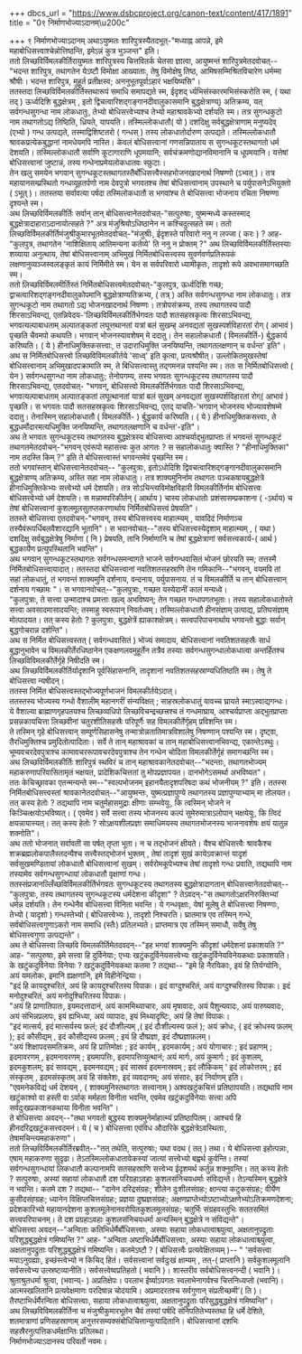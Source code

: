 +++
dbcs_url = "https://www.dsbcproject.org/canon-text/content/417/1891"
title = "0९ निर्माणभोज्याऽदानम्\u200c"

+++
९ निर्माणभोज्याऽदानम्‌
अथाऽयुष्मतः शारिपुत्रस्यैतदभूत्‌-"मध्याह्न आपन्ने, इमे महाबोधिसत्त्वाश्चेन्नोत्तिष्ठन्ति, इमेऽन्नं कुत्र भुञ्जन्त" इति।  
ततो लिच्छविर्विमलकीर्तिरायुष्मतः शारिपुत्रस्य चित्तवितर्क चेतसा ज्ञात्वा, आयुष्मन्तं शारिपुत्रमेतदवोचत्‌--"भदन्त शारिपुत्र, तथागतेन येऽष्टौ विमोक्षा आख्याताः, तेषु विमोक्षेषु तिष्ठ, आमिषसम्मिश्रितविचारेण धर्मम्मा श्रौषीः। भदन्त शारिपुत्र, मुहूर्त प्रतीक्षस्व; अननुभूतपूर्वाऽहारं भक्षयिष्यसि"।  
ततस्तदा लिच्छविर्विमलकीर्तिस्तथारूपं समाधि समापद्यते स्म, ईदृशद्‌ र्ध्यभिसंस्कारमभिसंस्करोति स्म, ( यथा तद्‌ ) ऊर्ध्वदिशि बुद्धक्षेत्रम्‌ , इतो द्विचत्वारिशद्‌गङ्गानदीवालुकासमानि बुद्धक्षेत्राण्य्‌) अतिक्रम्य, यत्‌ सर्वगन्धसुगन्धा नाम लोकधातुः, तेभ्यो बोधिसत्त्वेभ्यश्च तेभ्यो महाश्रावकेभ्यो दर्शयति स्म। तत्र सुगन्धकुटो नाम तथागतोऽद्य तिष्ठिति, ध्रियते, यापयति। तस्मिल्लोकधातौ( यो ) दशदिक्षु सर्वबुद्धक्षेत्राणाम्‌ मनुष्यदेव्‌ (एभ्यो ) गन्ध उत्पद्यते, तस्माद्विशिष्टतरो ( गन्धस्‌ ) तस्य लोकधातोर्दारुण उत्पद्यते। तस्मिल्लोकधातौ श्रावकप्रत्येकबुद्धानां नामधेयमपि नास्ति। केवलं बोधिसत्त्वानां गणसन्निपाताय स सुगन्धकूटस्तथागतो धर्म देशयति। तस्मिल्लोकधातौ सर्वाणि कूटागाराणि धूपमयानि; सर्वचंक्रमणोद्यानविमानानि च  धूपमयानि। यत्तेषां बोधिसत्त्वानां जुष्टान्नं, तस्य गन्धेनाप्रमेयलोकधातवः स्फ़ुटाः।  
तेन खलु समयेन भगवान्‌ सुगन्धकूटस्तथागतस्तैर्बोधिसत्त्वैस्सहभोजनखादनार्थ निषण्णो (ऽभ्वत्‌ )। तत्र महायानसम्प्रस्थितो गन्धव्यूहतर्पणो नाम देवपुत्रो भगवतश्च तेषां बोधिसत्त्वानाम्‌ उपस्थाने च पर्युपासनेऽभियुक्तो ( ऽभूत्‌ )। ततस्तया सर्वावत्या पर्षदा तस्मिलोकधातौ स भगवांश्च ते बोधिसत्त्वा भोजनाय रचिता निषण्णा दृश्यन्ते स्म।  
अथ लिच्छविर्विमलकीर्तिः सर्वान्‌ तान्‌ बोधिसत्त्वानेतदवोचत्‌-"सत्पुरुषाः, युष्मन्मध्ये कस्तस्माद्‌ बुद्धक्षेत्रादाहाराऽदानायोत्सहते ?" अत्र मंजुश्रियोऽधिष्ठानेन न कश्चिदुत्सहते स्म। ततो लिच्छविर्विमलकीर्तिमंजुश्रीकुमारभूतमेतदवोचत्‌-"मंजुश्रीः, ईदृशस्ते परिवारो ननु न लज्जा ( करः ) ? आह- "कुलपुत्र, तथागतेन 'नाशिक्षिताय्‌ आतिमन्यना कर्तव्ये' ति ननु न प्रोक्तम्‌ ?" 
अथ लिच्छविर्विमलकीर्तिस्तस्याः शय्याया अनुत्थाय,  तेषां बोधिसत्त्वानाम्‌ अभिमुखं निर्मितबोधिसत्त्वस्य सुवर्णवर्णप्रतिरूपकं लक्षणानुव्यञ्जस्वलङ्कृतं कायं निर्मिमीते स्म। येन स सर्वपरिवारो ध्यामीकृतः, तादृशो रूपे अवभासमागच्छति स्म।  
ततो लिच्छविर्विमलमीर्तिस्तं निर्मितबोधिसत्त्वमेतदवोचत्‌-"कुलपुत्र, ऊर्ध्वदिशि गच्छ; द्वाचत्वारिशद्‌गङ्गनदीवालुकोपमानि बुद्धक्षेत्राण्यतिक्रभ्य, ( तत्र्‌ ) अस्ति सर्वगन्धसुगन्धा नाम लोकधातुः। तत्र सुगन्धकूटो नाम तथागतो ऽद्य भोजनखादनार्थ निषण्णः। तत्रोपसंक्रम्य, तस्य तथागतस्य पादौ शिरसाऽभिवन्द्य, एतन्निवेदय-'लिच्छविर्विमलकीर्तिर्भगवतः पादौ शतसहस्रकृत्वः शिरसाऽभिवन्द्य, भगवत्यल्पाबाधताम्‌ अल्पातङ्कतां लघूत्तथानतां यत्रां बलं सुखम्ह् अनवद्यतां सुखस्पर्शविहारतां रोग्‌ ( आभावं ) पृच्छति चैवमपो कथयति। भगवान्‌ भोजनस्यावशेषम्‌ मे  ददातु। तेन सहालोकधातौ ( विमलकीर्ति-) र्बुद्धकार्य करिष्यति। ( ये ) हीनाधिमुक्तिकसत्त्वाः, त उदाराधिमुक्ति जनयिष्यन्ति, तथागतलक्षणान् च वर्धन्त' इति"।  
अथ स निर्मितबोधिसत्त्वो लिच्छविविमलकीर्तये 'साध्व्‌' इति कृत्वा, प्रत्यश्रौषीत्‌। उल्लोकितमुखस्तेषां बोधिसत्त्वानाम्‌ अभिमुखादपक्रामाति स्म, ते बिधिसत्त्वास्तु तद्गमनन्न पश्यन्ति स्म। ततः स निर्मितबोधिसत्त्वो ( येन ) सर्वगन्धसुगन्धा नाम लोकधातुः; तेनोपगम्य, तस्य भगवतः सुगन्धकूटस्य तथागतस्य पादौ शिरसाऽभिवन्द्य, एतदवोचत्‌-
"भगवन्‌, बोधिसत्त्वो विमलकीर्तिर्भगवतः पादौ शिरसाऽभिवन्द्य, भगवत्यल्पाबाधताम्‌ अल्पातङ्कतां लघूत्थानतां यात्रां बलं सुखम्‌ अनवद्यतां सुखस्पर्शविहारतां रोग्‌( आभावं ) पृच्छति। स भगवतः पादौ सतसहस्रकृत्वः शिरसाऽभिवन्द्य, एतद्‌ याचति-'भगवान्‌  भोजनस्य भोज्यावशेषम्मे ददातु। तेनास्मिन्‌ सहालोकधातौ ( विमलकीर्ति- ) र्बुद्धकार्य करिष्यति। ( ये ) हीनाधिमुक्तिकसत्त्वाः, ते बुद्धधर्मोदारमत्यधिमुक्ति जनयिष्यन्ति, तथागतलक्षणानि  च वर्धन्त'-इति"।  
अथ ते भगवतः सुगन्धकूटस्य तथागतस्य बुद्धक्षेत्रस्य बोधिसत्त्वा आश्चर्याद्‌भुतप्राप्ताः तं भगवन्तं सुगन्धकूटं तथागतमेतदवोचन्‌-"भगवन्‌ एवंरूपो महासत्त्वः कुत आगतः ? स सहालोकधातुः क्वास्ति ? "हीनाधिमुक्तिका" नाम तदस्ति किम्‌ ?" इति ते बोधिसत्त्वास्तं भगवन्तमेवं पृच्छन्ति स्म।  
ततो भगवांस्तान्‌ बोधिसत्त्वानेतदवोचत्‌--
"कुलपुत्राः, इतोऽधोदिशि द्विवचत्वारिशद्‌गङ्गानदीवालुकासमानि बुद्धक्षेत्राण्य्‌ अतिक्रम्य, अस्ति सहा नाम लोकधातुः। तत्र शाक्यमुनिर्नाम तथागतः  पञ्चकषायबुद्धक्षेत्रे हीनाधिमुक्तिकेभ्यः सत्त्वेभ्यो धर्म देशयति। तत्र सोऽचिन्त्यविमोक्षविहारी विमलकीर्तिर्नाम बोधिसत्त्वः बोधिसत्त्वेभ्यो धर्म देशयति। स मन्नामपरिकीर्तन्‌ ( आर्थाय ) चास्य लोकधातोः प्रशंसासम्प्रकाशना ( -ऽर्थाय) च तेषां बोधिसत्त्वानां कुशलमूलसुतप्तकरणार्थाय निर्मितबोधिसत्त्वं प्रेषयति"।  
ततस्ते बोधिसत्त्वा एतदवोचन्‌-"भगवन्‌, तस्य बोधिसत्त्वस्य माहात्म्यम्‌ , यावदिदं निर्माणञ्च तस्यैवंरूपर्धिबलवैशारद्यानि भूतानि"। स भवानवोचत्‌--"तस्य बोधिसत्त्वस्येदृशाम्‌ माहात्म्यम्‌ , ( यथा ) दशदिक्षु सर्वबुद्धक्षेत्रेषु निर्माणा ( नि ) प्रेषयति, तानि निर्माणानि च तेषां बुद्धक्षेत्राणां सर्वसत्त्वकार्य-( आर्थ ) बुद्धकार्येण प्रत्युपस्थितानि भवन्ति"।  
अथ भगवान्‌ सुगन्धकूटस्तथागतः सर्वगन्धसमन्वागते भाजने सर्वगन्धवासितं भोजनं छोरयति स्म; तत्तस्मै निर्मितबोधिसत्त्वायादात्‌। ततस्तदा बोधिसत्त्वानां नवतिशतसहस्राणि तेन गमिकानि--"भगवन्‌, वयमपि तां सहां लोकधातुं, तं भगवन्तं शाक्यमुनि दर्शनाय, वन्दनाय, पर्युपासनाय. तं च विमलकीर्ति च तान्‌ बोधिसत्त्वान्‌ दर्शनाय गच्छामः "। स भगवानवोचत्‌--"कुलपुत्राः, गच्छत यस्येदानीं कालं मन्यध्वे।  
"कुलपुत्राः, ते सत्त्वा उन्मादाश्च प्रमत्ताः खल्व्‌ अभविष्यन्‌; तेन गच्छत गन्धापगतभूताः। तस्य सहालोकधातोस्ते सत्त्वा अवसादमासादयन्ति; तस्माहु स्वरूपान्‌ निवर्तध्वम्‌। तस्मिल्लोकधातौ हीनसंज्ञाम्‌ उत्पाद्य, प्रतिघसंज्ञाम्‌ मोत्पादयत। तत्‌ कस्य हेतोः ? कुलपुत्राः, बुद्धक्षेत्रें ह्याकाशक्षेत्रम्‌। सत्त्वपरिपाचनार्थाय भगवन्तो बुद्धाः सर्वान्‌ बुद्धगोचरान्न दर्शन्ति"।  
अथ स निर्मित बोधिसत्त्वस्तत्‌ ( सर्वगन्धवासितं ) भोज्यं समादाय, बोधिसत्त्वानां नवतिशतसहस्रैः सार्ध बुद्धानुभावेन च विमलकीर्तेरधिष्ठानेन  एकक्षणलवमुहूर्तेन तत्रैव तस्याः सर्वगन्धसुगन्धालोकधात्वा अन्तर्हितश्च लिच्छविविमलकीर्तेर्गृहे निषीदति स्म।  
अथ लिच्छविर्विमलकीर्तिर्यादृशानि पूर्वसिंहासनानि, तादृशानां नवतिशतसहस्राण्यधितिष्ठति स्म। तेषु ते बोधिसत्त्वा न्यषीदन्‌।  
ततस्स निर्मित बोधिसत्त्वस्तद्भोज्यपूर्णभाजनं  विमलकीर्तयेऽदात्‌।  
ततस्तस्य भोज्यस्य गन्धो वैशालीम्‌ महानगरीं संन्यविक्षत्‌ ; साहस्रलोकधातुं यावच्च घ्रायते स्माऽस्वाद्यगन्धः। ये वैशाल्या ब्राह्माणगृहपतयश्च लिच्छव्यधिपो लिच्छविचन्द्रच्छत्त्रश्च तं गन्धमाघ्राय, आश्चर्यप्राप्ता अद्भुतप्राप्ताः प्रसन्नकायचित्ता लिच्छवीनां चतुरशीतिसहस्रैः परिपूर्णैः सह विमलकीर्तेर्गृहम्‌ प्रविशन्ति स्म।  
ते तस्मिन्‌ गृहे बोधिसत्त्वान् सम्पूर्णसिहासनेषु तन्मात्रोन्नतातिमात्रविशालेषु निषण्णान्‌ पश्यन्ति स्म। दृष्ट्वा, तैरधिमुक्तिश्च प्रमुदितोत्पादिताः। सर्वे ते तान्‌ महाश्रावकां च तान्‌ महाबोधिसत्त्वानभिवन्द्य, एकान्तेऽस्थुः। भूम्यवचरदेवपुत्राश्च कामावचररूपावचरदेवपुत्राश्च तेन गन्धेन चोदिता विमलकीर्तेर्गृहं समागच्छन्ति स्म।  
अथ लिच्छविर्विमलकीर्तिः शारिपुत्रं स्थविरं च तान्‌ महाश्रावकानेतदवोचत्‌--"भदन्ताः, तथागतभोज्यम्‌ महाकरुणापरिवासितामृतं भक्षयत, प्रादेशिकचित्ततां तु मोपप्रज्ञापयत। दानभोगेऽसमर्था अभविष्यत"।  
ततः केचिच्छ्रावका एतन्मन्यन्ते स्म--"स्वल्पभोजनम्‌ इहानयैतादृशपरिषदा कथं भोजनीयम्‌ ?" इति। ततस्स निर्मितबोधिसत्त्वस्तां श्रावकानेतदवोचत्‌--"आयुष्मन्तः, युष्मत्प्रज्ञापुण्ये तथागतस्य प्रज्ञापुण्याभ्याम्‌ मा तोलयत। तत्‌ कस्य हेतोः ? तद्यथापि नाम चतुर्महासमुद्राः क्षीणाः सम्भवेयुः, कि त्वस्मिन्‌ भोजने न किञ्चित्क्षयोऽभविष्यत्‌। ( एवमेव ) सर्वे सत्त्वा तस्य भोजनस्य कल्पं सुमेरुमात्राऽलोपान्‌ भक्षयेयुः, कि त्विदं क्षयन्नायास्यत्‌। तत्‌ कस्य हेतोः ? सोऽक्षयशीलप्रज्ञा  समाधिमयस्य तथागतभोजनस्य भाजनावशेषः क्षयं यातुन्न शक्नोति"।  
अथ ततो भोजनात्‌ सर्वावती सा पर्षत्‌ तृप्ता भूता। न च तद्भोजनं क्षीयते। यैश्च बोधिसत्त्वैः श्रावकैश्च शक्रब्रह्मलोकपालैस्तदन्यैश्च सत्त्वैस्तद्भोजनं भुक्तम्‌ , तेषां तादृशं सुखं कायेऽवक्रान्तं यादृशं सर्वसुखमण्डितायां लोकधातौ बोधिसत्त्वानां सुखम्‌। सर्वरोमकूपेभ्यश्च तेषां तादृशो गन्धः प्रवाति, तद्यथापि नाम तस्यामेव  सर्वगन्धसुगन्धायां लोकधातौ वृक्षाणां गन्धः।  
ततस्संप्रजानल्लिँच्छविर्विमलकीर्तिर्भगवतः सुगन्धकूटस्य तथागतस्य बुद्धक्षेत्रादागतान्‌ बोधिसत्त्वानेतदवोचत्‌--"कुलपुत्राः, तस्य तथागतस्य सुगन्धकूटस्य धर्मदेशना कीदृशा" ? तेऽवदन्‌-"स तथागतोऽक्षरनिरुक्तिभ्यां धर्मन्न दर्शयति। तेन गन्धेनैव बोधिसत्त्वा विनिता भवन्ति। ये गन्धवृक्षाः, येषां मूलेषु  ते बोधिसत्त्वा निषण्णाः, तेभ्यो ( यादृशो ) गन्धस्तेभ्यो ( बोधिसत्त्वेभ्यः ), तादृशो निश्चरति। घ्रातमात्र एव तस्मिन्‌ गन्धे, सर्वबोधिसत्त्वगुणाऽकरो नाम समाधि (स्तैः) प्रतिलभ्यते। प्राप्तमात्र एव तस्मिन्‌ समाधौ, सर्वेषु तेषु बोधिसत्त्वगुणा उत्पद्यन्ते"।  
अथ ते बोधिसत्त्वा लिच्छवि विमलकीर्तिमेतदवदन्‌--"इह भगवां शाक्यमुनिः कीदृशां धर्मदेशनां प्रकाशयति ?" आह- "सत्पुरुषाः, इमे सत्त्वा हि दुर्विनेयाः; एभ्यः खटुंकदुर्विनेयसत्त्वेभ्यः खटुंकदुर्विनेयविनेयकथाः प्रकाशयति। के खटुंकदुर्विनेयाः विनेयाः ? खटुंकदुर्विनेयकथा कतमा ? तद्यथा--
"इमे हि नैरयिकाः, इयं हि तिर्यग्योनिः, अयं यमलोकः, इमानि ह्यक्षणानि, इमे विहीनेन्द्रियाः।  
"इदं हि कायदुश्चरितं, अयं हि कायदुश्चरितस्य विपाकः। इदं वाग्दुश्चरितं, अयं वाग्दुश्चरितस्य विपाकः। इदं मनोदुश्चरितं, अयं मनोदुश्चिरितस्य विपाकः।  
"अयं हि प्राणातिपातः, इयमदत्तादानं, अयं काममिथ्याचारः, अयं मृषावादः, अयं पैशुन्यवादः, अयं पारुष्यवादः, अयं संभिन्नप्रलापः, इयं ह्यभिध्या, अयं व्यापादः, इयं मिथ्यादृष्टिः, अयं हि तेषां विपाकः।  
"इदं मात्सर्य, इदं मात्सर्यस्य फ़लं; इदं दौःशील्यम्‌ ,( इदं दौःशील्यस्य फ़लं ); अयं क्रोधः, ( इदं क्रोधस्य फ़लम्‌ ); इदं कौसीद्यम्‌ , इदं कौसीद्यस्य फ़लम्‌ ; इयं हि दौष्प्रज्ञा, इदं दौष्प्रज्ञाफ़लम्‌।  
"अयं शिक्षापदसमतिक्रमः, अयं हि प्रातिमोक्षः ; इदं कार्यम्‌ , इदमकार्यम्‌ ; अयं योगाचारः ; इदं प्रहाणम्‌ ; इदमावरणम्‌ , इदमनावरणम्‌ ; इयमापत्तिः, इदमापत्तिव्युत्थानं; अयं मार्गः, अयं कुमार्गः ; इदं कुशलम्‌, इदमकुशलम्‌; इदं सावद्यम्‌ , इदमनवद्यम्‌ ; इदं सास्रवं इदमनास्रवम्‌ ; इदं लौकिकम्‌ ' इदं लोकोत्तरम्‌ ; इदं संस्कृतम्‌ , इदमसंस्कृतम्‌ अयं हि संक्लेशः, इदं व्यवदानम्‌; अयं संसारः, इदं निर्वाणम्‌ इति।  
"एवमनेकविद्यं धर्म देशयन्‌ , ( शाक्यमुनिस्तथागतः सत्त्वानाम्‌ ) अश्वखटुंकचित्तं प्रतिष्ठापयति। तद्यथापि नाम खटुंकाश्वो वा हस्ती वा ऽर्वाक्‌ मर्महता विनीता भवन्ति, एवमेव खटुंकदुर्विनेयाः सत्त्वा अपि सर्वदुःखप्रकाशनकथाया विनीता भवन्ति"।  
ते बोधिसत्त्वा अवदन्‌--"तथा भगवतो बुद्धस्य शाक्यमुनेर्माहात्म्यं प्रतिष्ठापितम्‌। आश्चर्य हि हीनदरिद्रखटुंकसत्त्वदमनं। ये ( च ) बोधिसत्त्वा एवंविध औदारिके बुद्धक्षेत्रेऽवस्थिताः, तेषामचिन्त्यमहाकरुणा"।  
ततो लिच्छविर्विमलकीर्तिरब्रवीत्‌--"तत्‌ तथेति, सत्पुरुषाः; यथा वदथ ( तत्‌ ) तथा। ये बोधिसत्त्वा इहोत्पन्नाः, एषाम्‌ महाकरुणा सुदृढा। तेऽतस्मिल्लोकधातावेकस्यां जात्यां सत्त्वेभ्यो बह्वर्थ कुर्वन्ति। तस्यां सर्वगन्धसुगन्धायां लिकधातौ कल्पानामपि  सतसहस्राणि सत्त्वेभ्य ईदृशमर्थ कर्तुन्न शक्नुवन्ति। तत्‌ कस्य हेतोः ? सत्पुरुषाः, अस्यां सहायां लोकधातौ दश परिग्रहाऽवहाः कुशलसंनिचयधर्माः संविद्यन्ते। तेऽन्यस्मिन्‌ बुद्धक्षेत्रे न भवन्ति। कतमे दश ? तद्यथा--
"दानेन दरिद्रसंग्रहः; शीलेन दुःशीलसंग्रहः; क्षान्त्या कटुकसंग्रहः; वीर्येण कुसीदसंह्ग्रहः; ध्यानेन विक्षिप्तचित्तसंग्रहः; प्रज्ञया दुष्प्रज्ञसंग्रहः; अक्षणप्राप्तेभ्योऽष्टाभ्योऽक्षणेभ्योऽतिक्रमणदेशना; प्रदेशकारिभ्यो महायानदेशना कुशलमूलेनानवरोपितकुशलमूलसंग्रहः; चतुर्भिः संग्रहवस्तुभिः सततसमितं सत्त्वपरिपाचनम्‌। ते दश प्रग्रहाऽवहाः कुशलसंनिचयधर्मा अन्यस्मिन्‌ बुद्धक्षेत्रे न संविद्यन्ते"।  
बोधिसत्त्वा अवदन्‌--"अन्विताः कतिभिर्धर्मैर्बोधिसत्त्वाः, अस्याः सहाया लोकधात्वाश्च्युत्वा, अक्षतानुपद्रुताः परिशुद्धबुद्धक्षेत्रं  गमिष्यन्ति ?" आह- "अन्विता अष्टाभिर्धर्मैर्बोधिसत्त्वाः, अस्याः सहाया लोकधात्वाश्च्युत्वा, अक्षतानुपद्रुताः परिशुद्धबुद्धक्षेत्रं गमिष्यन्ति। कतमेऽष्टौ ? ( बोधिसत्त्वैः प्रत्यवेक्षितव्यम्‌ )--
" 'सर्वसत्त्वा मयाऽनुग्रह्याः, इच्छंस्त्वेभ्यो न किचिद्‌ हितं। सर्वसत्त्वानां सर्वदुःखं क्षाम्यम्‌ , तत्‌-( प्राप्तानि ) सर्वकुशलमूलानि सर्वसत्त्वेभ्य उत्स्रष्टव्यानीति। सर्वसत्त्वेष्वप्रतिहतो ( भवानि )। शास्तरीव सर्वबोधिसत्त्वनन्दी ( भवानि )। श्रुताश्रुतधर्मा श्रुत्वा, (भवान्य्‌- ) अप्रतिक्षेपः। परलाभ ईर्ष्याऽपगतः स्वलाभेनागर्वश्च चित्तनिध्यप्तो (भवानि)। आत्मस्खलितानि प्रत्यवेक्षमाणः परदिषान्न चोदयामि। अप्रमादरतश्च सर्वगुणान्‌ संप्रतीच्छमी'( ति )। तैरष्टाभिर्धर्मैरन्विता बोधिसत्त्वाः, सहाया लोकधात्वाश्च्युत्वा, अक्षतानुपद्रुताः परिसुद्धबुद्धक्षेत्रं गमिष्यन्ति"।  
अथ लिच्छविविमलकीर्तिना च मंजुश्रीकुमारभूतेन चैवं तस्यां पर्षदि संनिपतितेभ्यस्तथा हि धर्मे देशिते, शतमात्राणां प्रणिसहस्राणाम्‌ अनुत्तरसम्यक्संबोधिचित्तान्युत्पादितानि। बोधिसत्त्वानां दशभिः सहस्रैरनुत्पत्तिकधर्मक्षान्तिः प्रतिलब्धा।  
निर्माणभोज्याऽदानस्य परिवर्तो नवमः।  
